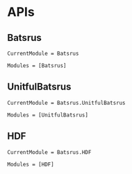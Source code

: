 # APIs

## Batsrus

```@meta
CurrentModule = Batsrus
```

```@autodocs
Modules = [Batsrus]
```

## UnitfulBatsrus

```@meta
CurrentModule = Batsrus.UnitfulBatsrus
```

```@autodocs
Modules = [UnitfulBatsrus]
```

## HDF

```@meta
CurrentModule = Batsrus.HDF
```

```@autodocs
Modules = [HDF]
```
